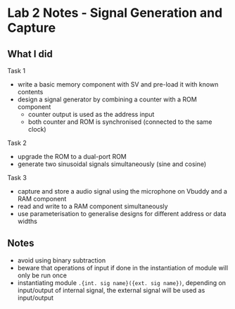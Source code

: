 # Lab 2 Notes - Signal Generation and Capture

## What I did
Task 1
* write a basic memory component with SV and pre-load it with known contents
* design a signal generator by combining a counter with a ROM component
   * counter output is used as the address input
   * both counter and ROM is synchronised (connected to the same clock)

Task 2
* upgrade the ROM to a dual-port ROM
* generate two sinusoidal signals simultaneously (sine and cosine)

Task 3
* capture and store a audio signal using the microphone on Vbuddy and a RAM component
* read and write to a RAM component simultaneously
* use parameterisation to generalise designs for different address or data widths

## Notes
* avoid using binary subtraction
* beware that operations of input if done in the instantiation of module will only be run once
* instantiating module `.{int. sig name}({ext. sig name})`, depending on input/output of internal signal, the external signal will be used as input/output
